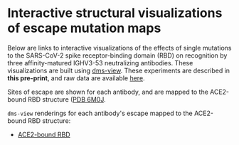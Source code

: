 # Interactive structural visualizations of escape mutation maps

Below are links to interactive visualizations of the effects of single mutations to the SARS-CoV-2 spike receptor-binding domain (RBD) on recognition by three affinity-matured IGHV3-53 neutralizing antibodies.
These visualizations are built using [dms-view](https://dms-view.github.io/docs/).
These experiments are described in **this pre-print**, and raw data are available [here](https://github.com/jbloomlab/SARS-CoV-2-RBD_MAP_Karolinska/blob/main/results/supp_data/karolinska_raw_data.csv).

Sites of escape are shown for each antibody, and are mapped to the ACE2-bound RBD structure ([PDB 6M0J](https://www.rcsb.org/structure/6M0J).

`dms-view` renderings for each antibody's escape mapped to the ACE2-bound RBD structure:
 - <a href="https://dms-view.github.io/?markdown-url=https%3A%2F%2Fraw.githubusercontent.com%2Fjbloomlab%2FSARS-CoV-2-RBD_MAP_Karolinska%2Fmain%2Fdata%2Fdms-view_metadata.md&pdb-url=https%3A%2F%2Fraw.githubusercontent.com%2Fjbloomlab%2FSARS-CoV-2-RBD_MAP_Karolinska%2Fmain%2Fdata%2Fpdbs%2F6M0J.pdb&data-url=https%3A%2F%2Fraw.githubusercontent.com%2Fjbloomlab%2FSARS-CoV-2-RBD_MAP_Karolinska%2Fmain%2Fresults%2Fsupp_data%2Fkarolinska_6m0j_dms-view_data.csv&condition=CAB-C19&site_metric=site_max+escape&mutation_metric=mut_escape+color+ACE2+bind&selected_sites=&protein-data-color=&protein-other-color=pink" target="_blank">ACE2-bound RBD</a>
